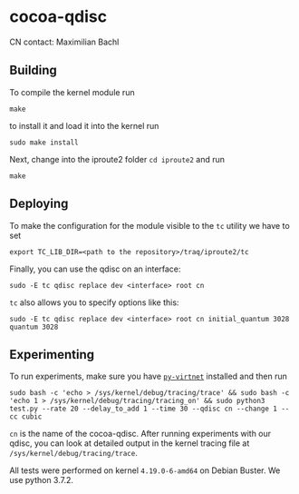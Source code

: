 # cocoa-qdisc
CN contact: Maximilian Bachl

## Building
To compile the kernel module run 

    make

to install it and load it into the kernel run

    sudo make install
    
Next, change into the iproute2 folder ```cd iproute2``` and run

    make

## Deploying
To make the configuration for the module visible to the ```tc``` utility we have to set

    export TC_LIB_DIR=<path to the repository>/traq/iproute2/tc

Finally, you can use the qdisc on an interface: 

    sudo -E tc qdisc replace dev <interface> root cn
    
```tc``` also allows you to specify options like this: 

    sudo -E tc qdisc replace dev <interface> root cn initial_quantum 3028 quantum 3028
    
## Experimenting
To run experiments, make sure you have [```py-virtnet```](https://github.com/CN-TU/py-virtnet) installed and then run

    sudo bash -c 'echo > /sys/kernel/debug/tracing/trace' && sudo bash -c 'echo 1 > /sys/kernel/debug/tracing/tracing_on' && sudo python3 test.py --rate 20 --delay_to_add 1 --time 30 --qdisc cn --change 1 --cc cubic
    
```cn``` is the name of the cocoa-qdisc. After running experiments with our qdisc, you can look at detailed output in the kernel tracing file at ```/sys/kernel/debug/tracing/trace```.

All tests were performed on kernel ```4.19.0-6-amd64``` on Debian Buster. We use python 3.7.2.
